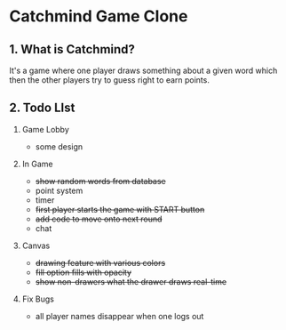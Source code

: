 # Catchmind Game Clone
## 1. What is Catchmind?
It's a game where one player draws something about a given word which then the other players try to guess right to earn points.

## 2. Todo LIst
1. Game Lobby
    - some design

2. In Game
    - ~~show random words from database~~
    - point system
    - timer
    - ~~first player starts the game with START button~~
	- ~~add code to move onto next round~~
	- chat

3. Canvas
    - ~~drawing feature with various colors~~
    - ~~fill option fills with opacity~~
    - ~~show non-drawers what the drawer draws real-time~~
 
4. Fix Bugs
    - all player names disappear when one logs out 
